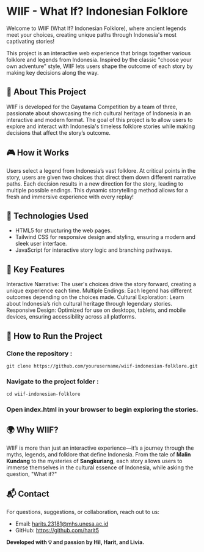 # WIIF - What If? Indonesian Folklore
Welcome to WIIF (What If? Indonesian Folklore), where ancient legends meet your choices, creating unique paths through Indonesia's most captivating stories!

This project is an interactive web experience that brings together various folklore and legends from Indonesia. Inspired by the classic "choose your own adventure" style, WIIF lets users shape the outcome of each story by making key decisions along the way.

## 🎯 About This Project
WIIF is developed for the Gayatama Competition by a team of three, passionate about showcasing the rich cultural heritage of Indonesia in an interactive and modern format. The goal of this project is to allow users to explore and interact with Indonesia's timeless folklore stories while making decisions that affect the story’s outcome.

## 🎮 How it Works
Users select a legend from Indonesia’s vast folklore.
At critical points in the story, users are given two choices that direct them down different narrative paths.
Each decision results in a new direction for the story, leading to multiple possible endings.
This dynamic storytelling method allows for a fresh and immersive experience with every replay!

## 🔧 Technologies Used
* HTML5 for structuring the web pages.
* Tailwind CSS for responsive design and styling, ensuring a modern and sleek user interface.
* JavaScript for interactive story logic and branching pathways.

## 🌟 Key Features
Interactive Narrative: The user's choices drive the story forward, creating a unique experience each time.
Multiple Endings: Each legend has different outcomes depending on the choices made.
Cultural Exploration: Learn about Indonesia’s rich cultural heritage through legendary stories.
Responsive Design: Optimized for use on desktops, tablets, and mobile devices, ensuring accessibility across all platforms.      

## 📖 How to Run the Project

### Clone the repository :
```git clone https://github.com/yourusername/wiif-indonesian-folklore.git```

### Navigate to the project folder :
```cd wiif-indonesian-folklore```

### Open index.html in your browser to begin exploring the stories.

## 🌍 Why WIIF?
WIIF is more than just an interactive experience—it’s a journey through the myths, legends, and folklore that define Indonesia. From the tale of __Malin Kundang__ to the mysteries of __Sangkuriang__, each story allows users to immerse themselves in the cultural essence of Indonesia, while asking the question, "What if?"

## 📬 Contact
For questions, suggestions, or collaboration, reach out to us:

* Email: harits.23181@mhs.unesa.ac.id
* GitHub: https://github.com/harit5

__Developed with 💡 and passion by Hil, Harit, and Livia.__
